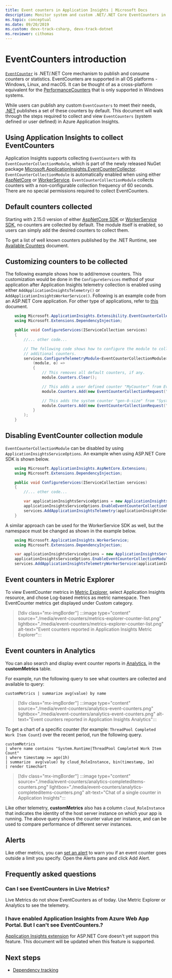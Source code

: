 ```yaml
---
title: Event counters in Application Insights | Microsoft Docs
description: Monitor system and custom .NET/.NET Core EventCounters in Application Insights.
ms.topic: conceptual
ms.date: 09/20/2019
ms.custom: devx-track-csharp, devx-track-dotnet
ms.reviewer: cithomas
---
```


# EventCounters introduction

[`EventCounter`](/dotnet/core/diagnostics/event-counters) is .NET/.NET Core mechanism to publish and consume counters or statistics. EventCounters are supported in all OS platforms - Windows, Linux, and macOS. It can be thought of as a cross-platform equivalent for the [PerformanceCounters](/dotnet/api/system.diagnostics.performancecounter) that is only supported in Windows systems.

While users can publish any custom `EventCounters` to meet their needs, [.NET](/dotnet/fundamentals/) publishes a set of these counters by default. This document will walk through the steps required to collect and view `EventCounters` (system defined or user defined) in Azure Application Insights.

## Using Application Insights to collect EventCounters

Application Insights supports collecting `EventCounters` with its `EventCounterCollectionModule`, which is part of the newly released NuGet package [Microsoft.ApplicationInsights.EventCounterCollector](https://www.nuget.org/packages/Microsoft.ApplicationInsights.EventCounterCollector). `EventCounterCollectionModule` is automatically enabled when using either [AspNetCore](asp-net-core.md) or [WorkerService](worker-service.md). `EventCounterCollectionModule` collects counters with a non-configurable collection frequency of 60 seconds. There are no special permissions required to collect EventCounters.

## Default counters collected

Starting with 2.15.0 version of either [AspNetCore SDK](asp-net-core.md) or [WorkerService SDK](worker-service.md), no counters are collected by default. The module itself is enabled, so users can simply add the desired counters to
collect them.

To get a list of well known counters published by the .NET Runtime, see [Available Counters](/dotnet/core/diagnostics/event-counters#available-counters) document.

## Customizing counters to be collected

The following example shows how to add/remove counters. This customization would be done in the `ConfigureServices` method of your application after Application Insights telemetry collection is enabled using either `AddApplicationInsightsTelemetry()` or `AddApplicationInsightsWorkerService()`. Following is an example code from an ASP.NET Core application. For other type of applications, refer to [this](worker-service.md#configure-or-remove-default-telemetry-modules) document.

```csharp
    using Microsoft.ApplicationInsights.Extensibility.EventCounterCollector;
    using Microsoft.Extensions.DependencyInjection;

    public void ConfigureServices(IServiceCollection services)
    {
        //... other code...

        // The following code shows how to configure the module to collect
        // additional counters.
        services.ConfigureTelemetryModule<EventCounterCollectionModule>(
            (module, o) =>
            {
                // This removes all default counters, if any.
                module.Counters.Clear();

                // This adds a user defined counter "MyCounter" from EventSource named "MyEventSource"
                module.Counters.Add(new EventCounterCollectionRequest("MyEventSource", "MyCounter"));

                // This adds the system counter "gen-0-size" from "System.Runtime"
                module.Counters.Add(new EventCounterCollectionRequest("System.Runtime", "gen-0-size"));
            }
        );
    }
```

## Disabling EventCounter collection module

`EventCounterCollectionModule` can be disabled by using `ApplicationInsightsServiceOptions`. An
example when using ASP.NET Core SDK is shown below.

```csharp
    using Microsoft.ApplicationInsights.AspNetCore.Extensions;
    using Microsoft.Extensions.DependencyInjection;

    public void ConfigureServices(IServiceCollection services)
    {
        //... other code...

        var applicationInsightsServiceOptions = new ApplicationInsightsServiceOptions();
        applicationInsightsServiceOptions.EnableEventCounterCollectionModule = false;
        services.AddApplicationInsightsTelemetry(applicationInsightsServiceOptions);
    }
```

A similar approach can be used for the WorkerService SDK as well, but the namespace must be
changed as shown in the example below.

```csharp
    using Microsoft.ApplicationInsights.WorkerService;
    using Microsoft.Extensions.DependencyInjection;

    var applicationInsightsServiceOptions = new ApplicationInsightsServiceOptions();
    applicationInsightsServiceOptions.EnableEventCounterCollectionModule = false;
    services.AddApplicationInsightsTelemetryWorkerService(applicationInsightsServiceOptions);
```

## Event counters in Metric Explorer

To view EventCounter metrics in [Metric Explorer](../essentials/metrics-charts.md), select Application Insights resource, and chose Log-based metrics as metric namespace. Then EventCounter metrics get displayed under Custom category.

> [!div class="mx-imgBorder"]
> :::image type="content" source="./media/event-counters/metrics-explorer-counter-list.png" lightbox="./media/event-counters/metrics-explorer-counter-list.png" alt-text="Event counters reported in Application Insights Metric Explorer":::

## Event counters in Analytics

You can also search and display event counter reports in [Analytics](../logs/log-query-overview.md), in the **customMetrics** table.

For example, run the following query to see what counters are collected and available to query:

```Kusto
customMetrics | summarize avg(value) by name
```

> [!div class="mx-imgBorder"]
> :::image type="content" source="./media/event-counters/analytics-event-counters.png" lightbox="./media/event-counters/analytics-event-counters.png" alt-text="Event counters reported in Application Insights Analytics":::

To get a chart of a specific counter (for example: `ThreadPool Completed Work Item Count`) over the recent period, run the following query.

```Kusto
customMetrics 
| where name contains "System.Runtime|ThreadPool Completed Work Item Count"
| where timestamp >= ago(1h)
| summarize  avg(value) by cloud_RoleInstance, bin(timestamp, 1m)
| render timechart
```
> [!div class="mx-imgBorder"]
> :::image type="content" source="./media/event-counters/analytics-completeditems-counters.png" lightbox="./media/event-counters/analytics-completeditems-counters.png" alt-text="Chat of a single counter in Application Insights":::

Like other telemetry, **customMetrics** also has a column `cloud_RoleInstance` that indicates the identity of the host server instance on which your app is running. The above query shows the counter value per instance, and can be used to compare performance of different server instances.

## Alerts
Like other metrics, you can [set an alert](../alerts/alerts-log.md) to warn you if an event counter goes outside a limit you specify. Open the Alerts pane and click Add Alert.

## Frequently asked questions

### Can I see EventCounters in Live Metrics?

Live Metrics do not show EventCounters as of today. Use Metric Explorer or Analytics to see the telemetry.

### I have enabled Application Insights from Azure Web App Portal. But I can't see EventCounters.?

 [Application Insights extension](./azure-web-apps.md) for ASP.NET Core doesn't yet support this feature. This document will be updated when this feature is supported.

## <a name="next"></a>Next steps

* [Dependency tracking](./asp-net-dependencies.md)
